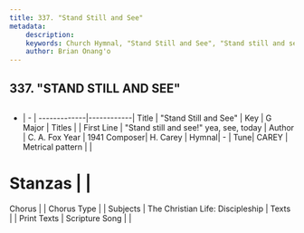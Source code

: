 ```yaml
---
title: 337. "Stand Still and See"
metadata:
    description: 
    keywords: Church Hymnal, "Stand Still and See", "Stand still and see!" yea, see, today, 
    author: Brian Onang'o
---
```



## 337. "STAND STILL AND SEE"

```txt

```

- |   -  |
-------------|------------|
Title | "Stand Still and See" |
Key | G Major |
Titles |  |
First Line | "Stand still and see!" yea, see, today |
Author | C. A. Fox
Year | 1941
Composer| H. Carey |
Hymnal|  - |
Tune| CAREY |
Metrical pattern | |
# Stanzas |  |
Chorus |  |
Chorus Type |  |
Subjects | The Christian Life: Discipleship |
Texts |  |
Print Texts | 
Scripture Song |  |
  
